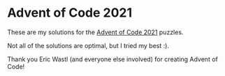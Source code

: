 # Advent of Code 2021

These are my solutions for the [Advent of Code 2021](https://adventofcode.com) puzzles.

Not all of the solutions are optimal, but I tried my best :).

Thank you Eric Wastl (and everyone else involved) for creating Advent of Code!
